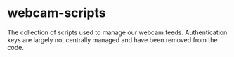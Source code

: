 # webcam-scripts

The collection of scripts used to manage our webcam feeds. Authentication keys are largely not centrally managed and have been removed from the code.
